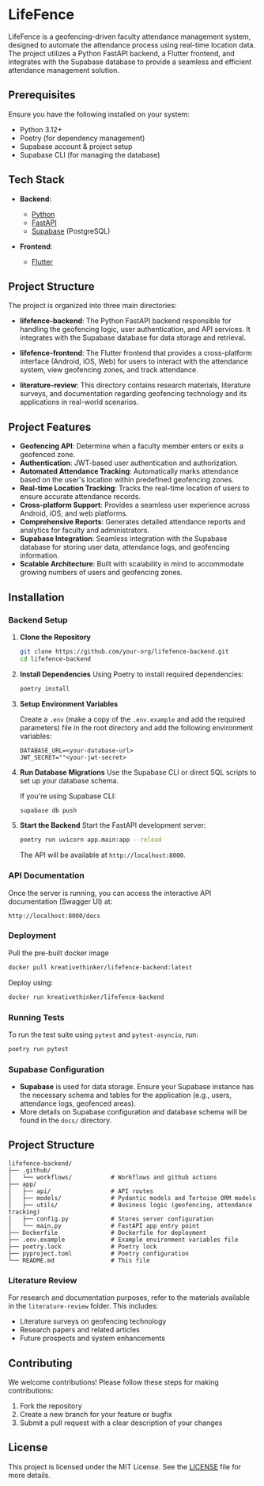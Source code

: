 # LifeFence

LifeFence is a geofencing-driven faculty attendance management system, designed to automate the attendance process using real-time location data. The project utilizes a Python FastAPI backend, a Flutter frontend, and integrates with the Supabase database to provide a seamless and efficient attendance management solution.

## Prerequisites

Ensure you have the following installed on your system:

- Python 3.12+
- Poetry (for dependency management)
- Supabase account & project setup
- Supabase CLI (for managing the database)

## Tech Stack

- **Backend**:
  - [Python](https://www.python.org/)
  - [FastAPI](https://fastapi.tiangolo.com/)
  - [Supabase](https://supabase.io/) (PostgreSQL)
- **Frontend**:

  - [Flutter](https://flutter.dev/)

## Project Structure

The project is organized into three main directories:

- **lifefence-backend**:
  The Python FastAPI backend responsible for handling the geofencing logic, user authentication, and API services. It integrates with the Supabase database for data storage and retrieval.

- **lifefence-frontend**:
  The Flutter frontend that provides a cross-platform interface (Android, iOS, Web) for users to interact with the attendance system, view geofencing zones, and track attendance.

- **literature-review**:
  This directory contains research materials, literature surveys, and documentation regarding geofencing technology and its applications in real-world scenarios.

## Project Features

- **Geofencing API**: Determine when a faculty member enters or exits a geofenced zone.
- **Authentication**: JWT-based user authentication and authorization.
- **Automated Attendance Tracking**: Automatically marks attendance based on the user's location within predefined geofencing zones.
- **Real-time Location Tracking**: Tracks the real-time location of users to ensure accurate attendance records.
- **Cross-platform Support**: Provides a seamless user experience across Android, iOS, and web platforms.
- **Comprehensive Reports**: Generates detailed attendance reports and analytics for faculty and administrators.
- **Supabase Integration**: Seamless integration with the Supabase database for storing user data, attendance logs, and geofencing information.
- **Scalable Architecture**: Built with scalability in mind to accommodate growing numbers of users and geofencing zones.

## Installation

### Backend Setup

1. **Clone the Repository**

   ```bash
   git clone https://github.com/your-org/lifefence-backend.git
   cd lifefence-backend
   ```

2. **Install Dependencies**
   Using Poetry to install required dependencies:

   ```bash
   poetry install
   ```

3. **Setup Environment Variables**

   Create a `.env` (make a copy of the `.env.example` and add the required parameters) file in the root directory and add the following environment variables:

   ```env
   DATABASE_URL=<your-database-url>
   JWT_SECRET=""<your-jwt-secret>
   ```

4. **Run Database Migrations**
   Use the Supabase CLI or direct SQL scripts to set up your database schema.

   If you're using Supabase CLI:

   ```bash
   supabase db push
   ```

5. **Start the Backend**
   Start the FastAPI development server:

   ```bash
   poetry run uvicorn app.main:app --reload
   ```

   The API will be available at `http://localhost:8000`.

### API Documentation

Once the server is running, you can access the interactive API documentation (Swagger UI) at:

```
http://localhost:8000/docs
```

### Deployment

Pull the pre-built docker image

```bash
docker pull kreativethinker/lifefence-backend:latest
```

Deploy using:

```bash
docker run kreativethinker/lifefence-backend
```

### Running Tests

To run the test suite using `pytest` and `pytest-asyncio`, run:

```bash
poetry run pytest
```

### Supabase Configuration

- **Supabase** is used for data storage. Ensure your Supabase instance has the necessary schema and tables for the application (e.g., users, attendance logs, geofenced areas).
- More details on Supabase configuration and database schema will be found in the `docs/` directory.

## Project Structure

```
lifefence-backend/
├── .github/
│   └── workflows/           # Workflows and github actions
├── app/
│   ├── api/                 # API routes
│   ├── models/              # Pydantic models and Tortoise ORM models
│   ├── utils/               # Business logic (geofencing, attendance tracking)
│   ├── config.py            # Stores server configuration
│   └── main.py              # FastAPI app entry point
├── Dockerfile               # Dockerfile for deployment
├── .env.example             # Example environment variables file
├── poetry.lock              # Poetry lock
├── pyproject.toml           # Poetry configuration
└── README.md                # This file
```

### Literature Review

For research and documentation purposes, refer to the materials available in the `literature-review` folder. This includes:

- Literature surveys on geofencing technology
- Research papers and related articles
- Future prospects and system enhancements

## Contributing

We welcome contributions! Please follow these steps for making contributions:

1. Fork the repository
2. Create a new branch for your feature or bugfix
3. Submit a pull request with a clear description of your changes

## License

This project is licensed under the MIT License. See the [LICENSE](LICENSE) file for more details.
